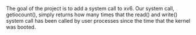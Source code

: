 The goal of the project is to add a system call to xv6. Our system call, getiocount(), simply returns how many times that the read() and write() system call has been called by user processes since the time that the kernel was booted.
